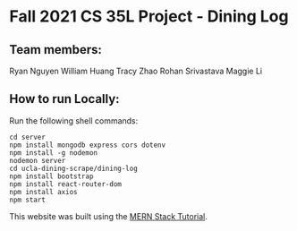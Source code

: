 # Fall 2021 CS 35L Project - Dining Log

## Team members:
Ryan Nguyen
William Huang
Tracy Zhao
Rohan Srivastava
Maggie Li

## How to run Locally:
Run the following shell commands:
```
cd server
npm install mongodb express cors dotenv
npm install -g nodemon
nodemon server
cd ucla-dining-scrape/dining-log
npm install bootstrap
npm install react-router-dom
npm install axios
npm start
```

This website was built using the [MERN Stack Tutorial](https://www.mongodb.com/languages/mern-stack-tutorial).
